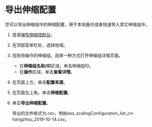 # 导出伸缩配置

您可以导出伸缩组中的伸缩配置，用于本地备份或者快速导入其它伸缩组中。

1.  登录[弹性伸缩控制台](https://essnew.console.aliyun.com/)。

2.  在顶部菜单栏处，选择地域。

3.  找到待操作的伸缩组，选择一种方式打开伸缩组详情页面。

    -   在**伸缩组名称/ID**区域，单击伸缩组ID。
    -   在**操作**区域，单击**查看详情**。
4.  在页面上方，单击**配置来源**。

5.  在页面左上角，单击**伸缩配置**。

6.  单击**导出伸缩配置**。

    导出的文件格式为.csv，例如ess\_scalingConfiguration\_list\_cn-hangzhou\_2019-10-14.csv。


